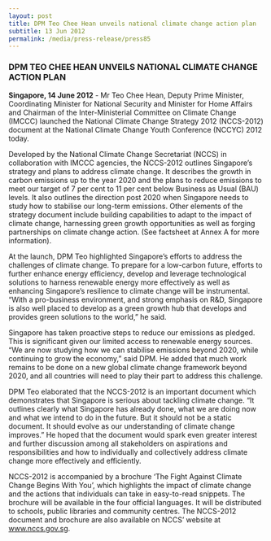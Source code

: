 ```yaml
---
layout: post
title: DPM Teo Chee Hean unveils national climate change action plan
subtitle: 13 Jun 2012
permalink: /media/press-release/press85
---
```


### DPM TEO CHEE HEAN UNVEILS NATIONAL CLIMATE CHANGE ACTION PLAN

**Singapore, 14 June 2012** - Mr Teo Chee Hean, Deputy Prime Minister, Coordinating Minister for National Security and Minister for Home Affairs and Chairman of the Inter-Ministerial Committee on Climate Change (IMCCC) launched the National Climate Change Strategy 2012 (NCCS-2012) document at the National Climate Change Youth Conference (NCCYC) 2012 today.

Developed by the National Climate Change Secretariat (NCCS) in collaboration with IMCCC agencies, the NCCS-2012 outlines Singapore’s strategy and plans to address climate change. It describes the growth in carbon emissions up to the year 2020 and the plans to reduce emissions to meet our target of 7 per cent to 11 per cent below Business as Usual (BAU) levels. It also outlines the direction post 2020 when Singapore needs to study how to stabilise our long-term emissions. Other elements of the strategy document include building capabilities to adapt to the impact of climate change, harnessing green growth opportunities as well as forging partnerships on climate change action. (See factsheet at Annex A for more information).

At the launch, DPM Teo highlighted Singapore’s efforts to address the challenges of climate change. To prepare for a low-carbon future, efforts to further enhance energy efficiency, develop and leverage technological solutions to harness renewable energy more effectively as well as enhancing Singapore’s resilience to climate change will be instrumental. “With a pro-business environment, and strong emphasis on R&D, Singapore is also well placed to develop as a green growth hub that develops and provides green solutions to the world,” he said.

Singapore has taken proactive steps to reduce our emissions as pledged. This is significant given our limited access to renewable energy sources. “We are now studying how we can stabilise emissions beyond 2020, while continuing to grow the economy,” said DPM. He added that much work remains to be done on a new global climate change framework beyond 2020, and all countries will need to play their part to address this challenge.

DPM Teo elaborated that the NCCS-2012 is an important document which demonstrates that Singapore is serious about tackling climate change. “It outlines clearly what Singapore has already done, what we are doing now and what we intend to do in the future. But it should not be a static document. It should evolve as our understanding of climate change improves.” He hoped that the document would spark even greater interest and further discussion among all stakeholders on aspirations and responsibilities and how to individually and collectively address climate change more effectively and efficiently.

NCCS-2012 is accompanied by a brochure ‘The Fight Against Climate Change Begins With You’, which highlights the impact of climate change and the actions that individuals can take in easy-to-read snippets. The brochure will be available in the four official languages. It will be distributed to schools, public libraries and community centres. The NCCS-2012 document and brochure are also available on NCCS’ website at [<a href="https://www.nccs.gov.sg/" target="_blank">www.nccs.gov.sg</a>](https://www.nccs.gov.sg/).
